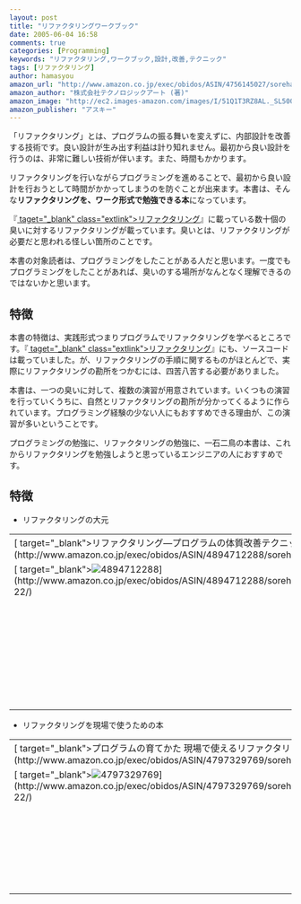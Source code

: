 ```yaml
---
layout: post
title: "リファクタリングワークブック"
date: 2005-06-04 16:58
comments: true
categories: [Programming]
keywords: "リファクタリング,ワークブック,設計,改善,テクニック"
tags: [リファクタリング]
author: hamasyou
amazon_url: "http://www.amazon.co.jp/exec/obidos/ASIN/4756145027/sorehabooks-22/250-3258762-7997812?%5Fencoding=UTF8&camp=247&link%5Fcode=xm2"
amazon_author: "株式会社テクノロジックアート (著)"
amazon_image: "http://ec2.images-amazon.com/images/I/51Q1T3RZ8AL._SL500_AA300_.jpg"
amazon_publisher: "アスキー"
---
```


「リファクタリング」とは、プログラムの振る舞いを変えずに、内部設計を改善する技術です。良い設計が生み出す利益は計り知れません。最初から良い設計を行うのは、非常に難しい技術が伴います。また、時間もかかります。

リファクタリングを行いながらプログラミングを進めることで、最初から良い設計を行おうとして時間がかかってしまうのを防ぐことが出来ます。本書は、そんな<b>リファクタリングを、ワーク形式で勉強できる本</b>になっています。

『[ taget="_blank" class="extlink">リファクタリング](http://www.amazon.co.jp/exec/obidos/ASIN/4894712288/sorehabooks-22/250-3258762-7997812?%5Fencoding=UTF8&camp=247&link%5Fcode=xm2)』に載っている数十個の臭いに対するリファクタリングが載っています。臭いとは、リファクタリングが必要だと思われる怪しい箇所のことです。

本書の対象読者は、プログラミングをしたことがある人だと思います。一度でもプログラミングをしたことがあれば、臭いのする場所がなんとなく理解できるのではないかと思います。


<!-- more -->

<h2>特徴</h2>

本書の特徴は、実践形式つまりプログラムでリファクタリングを学べるところです。『[ taget="_blank" class="extlink">リファクタリング](http://www.amazon.co.jp/exec/obidos/ASIN/4894712288/sorehabooks-22/250-3258762-7997812?%5Fencoding=UTF8&camp=247&link%5Fcode=xm2)』にも、ソースコードは載っていました。が、リファクタリングの手順に関するものがほとんどで、実際にリファクタリングの勘所をつかむには、四苦八苦する必要がありました。

本書は、一つの臭いに対して、複数の演習が用意されています。いくつもの演習を行っていくうちに、自然とリファクタリングの勘所が分かってくるように作られています。プログラミング経験の少ない人にもおすすめできる理由が、この演習が多いということです。

プログラミングの勉強に、リファクタリングの勉強に、一石二鳥の本書は、これからリファクタリングを勉強しようと思っているエンジニアの人におすすめです。

<h2>特徴</h2>

+ リファクタリングの大元
<div class="rakuten"><table width="400" border="0" cellpadding="5"><tr><td colspan="2" >[ target="_blank">リファクタリング―プログラムの体質改善テクニック](http://www.amazon.co.jp/exec/obidos/ASIN/4894712288/sorehabooks-22/)</td></tr><tr><td valign="top">[ target="_blank"><img src="http://images.amazon.com/images/P/4894712288.09._SCMZZZZZZZ_.jpg"   border="0" alt="4894712288" />](http://www.amazon.co.jp/exec/obidos/ASIN/4894712288/sorehabooks-22/)</td><td valign="top" /><font size="-1">マーチン ファウラー Martin Fowler 児玉 公信 平澤 章<br /><br /><iframe scrolling="no" frameborder="0" width="200" height="40" hspace="0" vspace="0" marginheight="0" marginwidth="0" src="http://webservices.amazon.co.jp/onca/xml?Service=AWSECommerceService&SubscriptionId=0G91FPYVW6ZGWBH4Y9G2&AssociateTag=goodpic-22&Operation=ItemLookup&IdType=ASIN&ContentType=text/html&Page=1&ResponseGroup=Offers&ItemId=4894712288&Version=2004-10-04&Style=http://www.g-tools.net/xsl/priceFFFFFF.xsl"></iframe><br /><strong>おすすめ平均  </strong><img src="http://g-images.amazon.com/images/G/01/detail/stars-4-5.gif"   border="0" alt="star" /><br /><img src="http://g-images.amazon.com/images/G/01/detail/stars-5-0.gif"   border="0" alt="star" />オブジェクト指向のプログラマ必読の本<br /><img src="http://g-images.amazon.com/images/G/01/detail/stars-5-0.gif"   border="0" alt="star" />XPプログラミングなどで主流になってきてます<br /><img src="http://g-images.amazon.com/images/G/01/detail/stars-4-0.gif"   border="0" alt="star" />ファウラー本の中ではかなり読みやすいです。<br /><img src="http://g-images.amazon.com/images/G/01/detail/stars-5-0.gif"   border="0" alt="star" />ソフトウェアの改善に関する良書です。<br /><img src="http://g-images.amazon.com/images/G/01/detail/stars-5-0.gif"   border="0" alt="star" />コーディングが変わった<br /><br />[ target="_blank" />Amazonで詳しく見る](http://www.amazon.co.jp/exec/obidos/ASIN/4894712288/sorehabooks-22/)</font><font size="-2">by [ >G-Tools](http://www.goodpic.com/mt/aws/index.html)</font></td></tr></table></div>

+ リファクタリングを現場で使うための本
<div class="rakuten"><table width="400" border="0" cellpadding="5"><tr><td colspan="2" >[ target="_blank">プログラムの育てかた 現場で使えるリファクタリング入門](http://www.amazon.co.jp/exec/obidos/ASIN/4797329769/sorehabooks-22/)</td></tr><tr><td valign="top">[ target="_blank"><img src="http://images.amazon.com/images/P/4797329769.09._SCMZZZZZZZ_.jpg"   border="0" alt="4797329769" />](http://www.amazon.co.jp/exec/obidos/ASIN/4797329769/sorehabooks-22/)</td><td valign="top" /><font size="-1">長谷川 裕一 斎川 博史<br /><br /><iframe scrolling="no" frameborder="0" width="200" height="40" hspace="0" vspace="0" marginheight="0" marginwidth="0" src="http://webservices.amazon.co.jp/onca/xml?Service=AWSECommerceService&SubscriptionId=0G91FPYVW6ZGWBH4Y9G2&AssociateTag=goodpic-22&Operation=ItemLookup&IdType=ASIN&ContentType=text/html&Page=1&ResponseGroup=Offers&ItemId=4797329769&Version=2004-10-04&Style=http://www.g-tools.net/xsl/priceFFFFFF.xsl"></iframe><br /><strong>おすすめ平均  </strong><img src="http://g-images.amazon.com/images/G/01/detail/stars-3-5.gif"   border="0" alt="star" /><br /><img src="http://g-images.amazon.com/images/G/01/detail/stars-5-0.gif"   border="0" alt="star" />リファクタリングについて楽しく学べる<br /><img src="http://g-images.amazon.com/images/G/01/detail/stars-4-0.gif"   border="0" alt="star" />入門書として最適<br /><img src="http://g-images.amazon.com/images/G/01/detail/stars-2-0.gif"   border="0" alt="star" />初心者向けなのに初心者には見せられない・・・<br /><br />[ target="_blank" />Amazonで詳しく見る](http://www.amazon.co.jp/exec/obidos/ASIN/4797329769/sorehabooks-22/)</font><font size="-2">by [ >G-Tools](http://www.goodpic.com/mt/aws/index.html)</font></td></tr></table></div>




